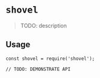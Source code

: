 # `shovel`

> TODO: description

## Usage

```
const shovel = require('shovel');

// TODO: DEMONSTRATE API
```
